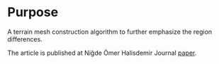 # Purpose
A terrain mesh construction algorithm to further emphasize the region differences.

The article is published at Niğde Ömer Halisdemir Journal [paper](https://doi.org/10.28948/ngumuh.1361413).
